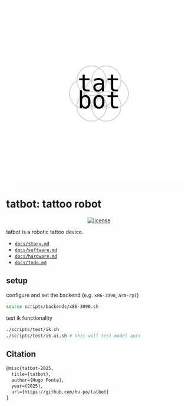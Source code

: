 <div align="center">
  <a href="https://tatbot.ai/">
    <picture>
      <source media="(prefers-color-scheme: dark)" srcset="assets/logos/dark.svg">
      <img src="assets/logos/light.svg" alt="tatbot">
    </picture>
  </a>
</div>

# **tatbot**: tattoo robot

<div align="center">
  <a href="https://github.com/hu-po/tatbot/blob/main/LICENSE"><img src="https://img.shields.io/github/license/hu-po/tatbot.svg?v" alt="license"></a>
</div>

tatbot is a robotic tattoo device.

- [`docs/story.md`](docs/story.md)
- [`docs/software.md`](docs/software.md)
- [`docs/hardware.md`](docs/hardware.md)
- [`docs/todo.md`](docs/todo.md)

## setup

configure and set the backend (e.g. `x86-3090`, `arm-rpi`)

```bash
source scripts/backends/x86-3090.sh
```

test ik functionality

```bash
./scripts/test/ik.sh
./scripts/test/ik.ai.sh # this will test model apis
```

## Citation

```
@misc{tatbot-2025,
  title={tatbot},
  author={Hugo Ponte},
  year={2025},
  url={https://github.com/hu-po/tatbot}
}
```